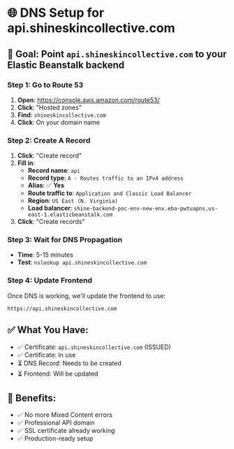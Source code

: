 # 🌐 DNS Setup for api.shineskincollective.com

## 🎯 **Goal**: Point `api.shineskincollective.com` to your Elastic Beanstalk backend

### **Step 1: Go to Route 53**
1. **Open**: https://console.aws.amazon.com/route53/
2. **Click**: "Hosted zones"
3. **Find**: `shineskincollective.com`
4. **Click**: On your domain name

### **Step 2: Create A Record**
1. **Click**: "Create record"
2. **Fill in**:
   - **Record name**: `api`
   - **Record type**: `A - Routes traffic to an IPv4 address`
   - **Alias**: ✅ **Yes**
   - **Route traffic to**: `Application and Classic Load Balancer`
   - **Region**: `US East (N. Virginia)`
   - **Load balancer**: `shine-backend-poc-env-new-env.eba-pwtuapns.us-east-1.elasticbeanstalk.com`
3. **Click**: "Create records"

### **Step 3: Wait for DNS Propagation**
- **Time**: 5-15 minutes
- **Test**: `nslookup api.shineskincollective.com`

### **Step 4: Update Frontend**
Once DNS is working, we'll update the frontend to use:
```
https://api.shineskincollective.com
```

## ✅ **What You Have**:
- ✅ Certificate: `api.shineskincollective.com` (ISSUED)
- ✅ Certificate: In use
- ⏳ DNS Record: Needs to be created
- ⏳ Frontend: Will be updated

## 🚀 **Benefits**:
- ✅ No more Mixed Content errors
- ✅ Professional API domain
- ✅ SSL certificate already working
- ✅ Production-ready setup 